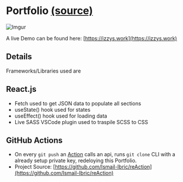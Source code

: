 # Portfolio [(source)](https://github.com/sonnysangha/Resume-Portfolio-Starter-pack)

![Imgur](https://i.imgur.com/qVLyvos.png)

A live Demo can be found here: [https://izzys.work](https://izzys.work)

## Details

Frameworks/Libraries used are

React.js
  -
  - Fetch used to get JSON data to populate all sections
  - useState() hook used for states
  - useEffect() hook used for loading data
  - Live SASS VSCode plugin used to traspile SCSS to CSS

GitHub Actions
  -
  - On every `git push` an [Action](https://github.com/Ismail-Ibric/Portfolio/blob/main/.github/workflows/rebuild-on-izzys-work.yml) calls an api, runs `git clone` CLI with a already setup private key, redeloying this Portfolio.
  - Project Source: [https://github.com/Ismail-Ibric/reAction](https://github.com/Ismail-Ibric/reAction)